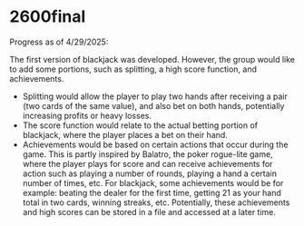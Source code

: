 # 2600final

Progress as of 4/29/2025:

The first version of blackjack was developed. However, the group would like to add some portions, such as splitting, a high score function, and achievements.
- Splitting would allow the player to play two hands after receiving a pair (two cards of the same value), and also bet on both hands, potentially increasing profits or heavy losses.
- The score function would relate to the actual betting portion of blackjack, where the player places a bet on their hand.
- Achievements would be based on certain actions that occur during the game. This is partly inspired by Balatro, the poker rogue-lite game, where the player plays for score and can receive achievements for action such as playing a number of rounds, playing a hand a certain number of times, etc. For blackjack, some achievements would be for example: beating the dealer for the first time, getting 21 as your hand total in two cards, winning streaks, etc. Potentially, these achievements and high scores can be stored in a file and accessed at a later time.

